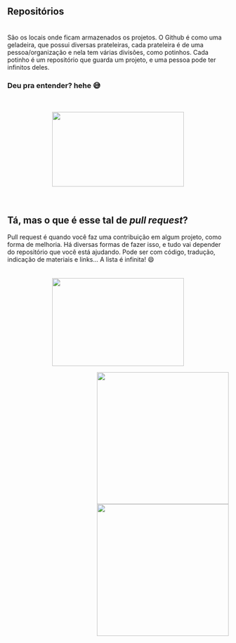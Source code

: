 ## Repositórios  
ㅤ  
São os locais onde ficam armazenados os projetos. O Github é como uma geladeira, que possui diversas prateleiras, cada prateleira é de uma pessoa/organização e nela tem várias divisões, como potinhos. Cada potinho é um repositório que guarda um projeto, e uma pessoa pode ter infinitos deles.  

### Deu pra entender? hehe :sweat_smile:
ㅤ 
<p align="center">
<img width="300px" align=center height="170px" src="https://media.giphy.com/media/4IUmsssMHo9gc/giphy.gif">
</p>  
ㅤ   

## Tá, mas o que é esse tal de **_pull request_**?  

Pull request é quando você faz uma contribuição em algum projeto, como forma de melhoria. Há diversas formas de fazer isso, e tudo vai depender do repositório que você está ajudando. Pode ser com código, tradução, indicação de materiais e links... A lista é infinita! :smile:  
ㅤ 
<p align="center">
<img width="300px" align=center height="200px" src="https://media.giphy.com/media/LqajRC2pU0Je8/giphy.gif">
</p>  

<div>
    <p align="right">
    <img width="300px" align=center height="300px" src="https://github.com/leticiadasilva/Hacktoberfest/blob/master/images/Anterior.png"/> <img width="300px" align=center height="300px" src="https://github.com/leticiadasilva/Hacktoberfest/blob/master/images/Próximo.png"/> </p>
</div>
